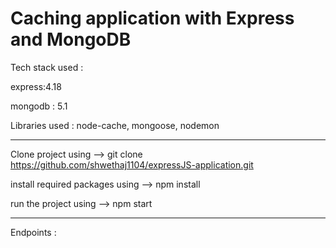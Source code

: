 # Caching application with Express and MongoDB

Tech stack used : 

express:4.18

mongodb : 5.1

Libraries used : node-cache, mongoose, nodemon
__________________________________________
Clone project using --> git clone https://github.com/shwethaj1104/expressJS-application.git

install required packages using --> npm install

run the project using --> npm start
_________________________________________
Endpoints : 


